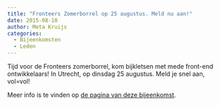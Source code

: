 ```yaml
---
title: "Fronteers Zomerborrel op 25 augustus. Meld nu aan!"
date: 2015-08-10
author: Meta Kruijs
categories: 
  - Bijeenkomsten
  - Leden
---
```

Tijd voor de Fronteers zomerborrel, kom bijkletsen met mede front-end ontwikkelaars! In Utrecht, op dinsdag 25 augustus. Meld je snel aan, vol=vol!

Meer info is te vinden op [de pagina van deze bijeenkomst](/nl/activiteiten/2015/fronteers-zomerborrel-2015).
